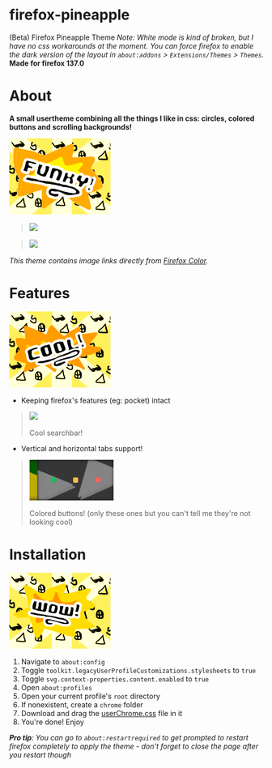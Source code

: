 # firefox-pineapple
(Beta) Firefox Pineapple Theme
*Note: White mode is kind of broken, but I have no css workarounds at the moment. You can force firefox to enable the dark version of the layout in `about:addons` > `Extensions/Themes` > `Themes`.* 
**Made for firefox 137.0**

# About
**A small usertheme combining all the things I like in css: circles, colored buttons and scrolling backgrounds!**

<img src="https://github.com/tt-thoma/firefox-pineapple/blob/main/.showcase/funky!.png?raw=true">

> <img src="https://github.com/tt-thoma/firefox-pineapple/blob/main/.showcase/horizontaltabs.gif?raw=true">

> <img src="https://github.com/tt-thoma/firefox-pineapple/blob/main/.showcase/verticaltabs.gif?raw=true">

*This theme contains image links directly from [Firefox Color](https://color.firefox.com/).*

# Features
<img src="https://github.com/tt-thoma/firefox-pineapple/blob/main/.showcase/cool!.png?raw=true">

- Keeping firefox's features (eg: pocket) intact
> <img src="https://github.com/tt-thoma/firefox-pineapple/blob/main/.showcase/searchbar.gif?raw=true">
>
> Cool searchbar!
- Vertical and horizontal tabs support!
> <img src="https://github.com/tt-thoma/firefox-pineapple/blob/main/.showcase/closebuttons.gif?raw=true">
>
> Colored buttons! (only these ones but you can't tell me they're not looking cool)

# Installation
<img src="https://github.com/tt-thoma/firefox-pineapple/blob/main/.showcase/wow!.png?raw=true">

1. Navigate to `about:config`
2. Toggle `toolkit.legacyUserProfileCustomizations.stylesheets` to `true`
3. Toggle `svg.context-properties.content.enabled` to `true`
4. Open `about:profiles`
5. Open your current profile's `root` directory
6. If nonexistent, create a `chrome` folder
7. Download and drag the [userChrome.css](https://github.com/tt-thoma/firefox-pineapple/blob/main/userChrome.css) file in it
8. You're done! Enjoy

***Pro tip**: You can go to `about:restartrequired` to get prompted to restart firefox completely to apply the theme - don't forget to close the page after you restart though*
